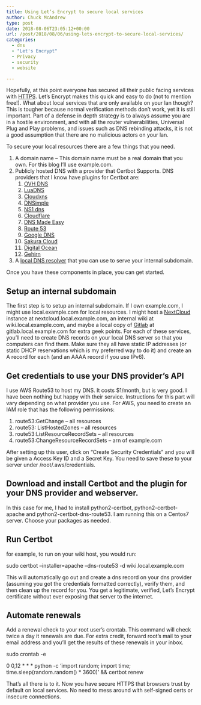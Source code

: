 ```yaml
---
title: Using Let’s Encrypt to secure local services
author: Chuck McAndrew
type: post
date: 2018-08-06T23:05:12+00:00
url: /post/2018/08/06/using-lets-encrypt-to-secure-local-services/
categories:
  - dns
  - "Let's Encrypt"
  - Privacy
  - security
  - website

---
```

Hopefully, at this point everyone has secured all their public facing services with [HTTPS][1]. Let&#8217;s Encrypt makes this quick and easy to do (not to mention free!). What about local services that are only available on your lan though? This is tougher because normal verification methods don&#8217;t work, yet it is still important. Part of a defense in depth strategy is to always assume you are in a hostile environment, and with all the router vulnerabilities, Universal Plug and Play problems, and issues such as DNS rebinding attacks, it is not a good assumption that there are no malicious actors on your lan.

To secure your local resources there are a few things that you need.

  1. A domain name &#8211; This domain name must be a real domain that you own. For this blog I&#8217;ll use example.com.
  2. Publicly hosted DNS with a provider that Certbot Supports. DNS providers that I know have plugins for Certbot are: 
      1. [OVH DNS][2]
      2. [LuaDNS][3]
      3. [Cloudxns][4]
      4. [DNSimple][5]
      5. [NS1 dns][6]
      6. [Cloudflare][7]
      7. [DNS Made Easy][8]
      8. [Route 53][9]
      9. [Google DNS][10]
     10. [Sakura Cloud][11]
     11. [Digital Ocean][12]
     12. [Gehirn][13]
  3. A [local DNS resolver][14] that you can use to serve your internal subdomain.

Once you have these components in place, you can get started.

## Setup an internal subdomain

The first step is to setup an internal subdomain. If I own example.com, I might use local.example.com for local resources. I might host a [NextCloud][15]  instance at nextcloud.local.example.com, an internal wiki at wiki.local.example.com, and maybe a local copy of [Gitlab][16] at gitlab.local.example.com for extra geek points. For each of these services, you&#8217;ll need to create DNS records on your local DNS server so that you computers can find them. Make sure they all have static IP addresses (or static DHCP reservations which is my preferred way to do it) and create an A record for each (and an AAAA record if you use IPv6).

## Get credentials to use your DNS provider&#8217;s API

I use AWS Route53 to host my DNS. It costs $1/month, but is very good. I have been nothing but happy with their service. Instructions for this part will vary depending on what provider you use. For AWS, you need to create an IAM role that has the following permissions:

  1. route53:GetChange &#8211; all resources
  2. route53: ListHostedZones &#8211; all resources
  3. route53:ListResourceRecordSets &#8211; all resources
  4. route53:ChangeResourceRecordSets &#8211; arn of example.com

After setting up this user, click on &#8220;Create Security Credentials&#8221; and you will be given a Access Key ID and a Secret Key. You need to save these to your server under /root/.aws/credentials.

## Download and install Certbot and the plugin for your DNS provider and webserver.

In this case for me, I had to install python2-certbot, python2-certbot-apache and python2-certbot-dns-route53. I am running this on a Centos7 server. Choose your packages as needed.

## Run Certbot

for example, to run on your wiki host, you would run:

sudo certbot &#8211;installer=apache &#8211;dns-route53 -d wiki.local.example.com

This will automatically go out and create a dns record on your dns provider (assuming you got the credentials formatted correctly), verify them, and then clean up the record for you. You get a legitimate, verified, Let&#8217;s Encrypt certificate without ever exposing that server to the internet.

## Automate renewals

Add a renewal check to your root user&#8217;s crontab. This command will check twice a day it renewals are due. For extra credit, forward root&#8217;s mail to your email address and you&#8217;ll get the results of these renewals in your inbox.

sudo crontab -e

0 0,12 \* \* \* python -c &#8216;import random; import time; time.sleep(random.random() \* 3600)&#8217; && certbot renew

That&#8217;s all there is to it. Now you have secure HTTPS that browsers trust by default on local services. No need to mess around with self-signed certs or insecure connections.

&nbsp;

&nbsp;

&nbsp;

 [1]: https://techielibrarians.com/index.php/2017/04/24/the-importance-of-https/
 [2]: https://www.ovh.com/world/
 [3]: https://www.luadns.com/
 [4]: https://www.cloudxns.net/
 [5]: https://dnsimple.com/
 [6]: https://ns1.com/
 [7]: https://www.cloudflare.com/dns/
 [8]: https://dnsmadeeasy.com/
 [9]: https://aws.amazon.com/route53/
 [10]: https://cloud.google.com/dns/
 [11]: https://manual.sakura.ad.jp/cloud/appliance/dns/index.html
 [12]: https://www.digitalocean.com/
 [13]: https://www.gehirn.jp/dns/
 [14]: https://techielibrarians.com/index.php/2017/08/11/dns-on-my-mind/
 [15]: https://nextcloud.com/
 [16]: https://about.gitlab.com/
